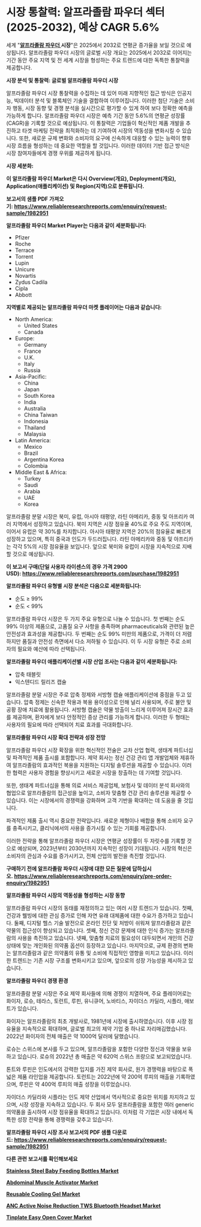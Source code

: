 <p><h1>시장 통찰력: 알프라졸람 파우더 섹터(2025-2032), 예상 CAGR 5.6% </h1></p><p>세계 "<strong><a href="https://www.reliableresearchreports.com/alprazolam-powder-r1982951?utm_campaign=106&utm_medium=8&utm_source=Github&utm_content=ia&utm_term=06042025&utm_id=alprazolam-powder">알프라졸람 파우더&nbsp;</a></strong><strong>시장</strong>"은 2025에서 2032로 연평균 증가율을 보일 것으로 예상됩니다. 알프라졸람 파우더 시장의 글로벌 시장 개요는 2025에서 2032로 이어지는 기간 동안 주요 지역 및 전 세계 시장을 형성하는 주요 트렌드에 대한 독특한 통찰력을 제공합니다.</p>
<p><strong>시장 분석 및 통찰력: 글로벌 알프라졸람 파우더 시장</strong></p>
<p><p>알프라졸람 파우더 시장 통찰력을 수집하는 데 있어 미래 지향적인 접근 방식은 인공지능, 빅데이터 분석 및 블록체인 기술을 결합하여 이루어집니다. 이러한 첨단 기술은 소비자 행동, 시장 동향 및 경쟁 분석을 실시간으로 평가할 수 있게 하여 보다 정확한 예측을 가능하게 합니다. 알프라졸람 파우더 시장은 예측 기간 동안 5.6%의 연평균 성장률(CAGR)을 기록할 것으로 예상됩니다. 이 통찰력은 기업들이 혁신적인 제품 개발을 추진하고 타겟 마케팅 전략을 최적화하는 데 기여하여 시장의 역동성을 변화시킬 수 있습니다. 또한, 새로운 규제 변화와 소비자의 요구에 신속하게 대응할 수 있는 능력이 향후 시장 흐름을 형성하는 데 중요한 역할을 할 것입니다. 이러한 데이터 기반 접근 방식은 시장 참여자들에게 경쟁 우위를 제공하게 됩니다.</p><a href="%7CAUTHORITHY_DOMAIN_URL%7C?utm_campaign=106&utm_medium=8&utm_source=Github&utm_content=ia&utm_term=06042025&utm_id=alprazolam-powder"></a></p>
<p><strong>시장 세분화:</strong></p>
<p><strong>이 알프라졸람 파우더 Market은 다시 Overview(개요), Deployment(개요), Application(애플리케이션) 및 Region(지역)으로 분류됩니다.</strong></p>
<p><strong>보고서의 샘플 PDF 가져오기:&nbsp;<a href="https://www.reliableresearchreports.com/enquiry/request-sample/1982951?utm_campaign=106&utm_medium=8&utm_source=Github&utm_content=ia&utm_term=06042025&utm_id=alprazolam-powder">https://www.reliableresearchreports.com/enquiry/request-sample/1982951</a></strong><strong></strong></p>
<p><strong>알프라졸람 파우더 Market Player는 다음과 같이 세분화됩니다:</strong></p>
<p><ul><li>Pfizer</li><li>Roche</li><li>Terrace</li><li>Torrent</li><li>Lupin</li><li>Unicure</li><li>Novartis</li><li>Zydus Cadila</li><li>Cipla</li><li>Abbott</li></ul></p>
<p><strong>지역별로 제공되는 알프라졸람 파우더 마켓 플레이어는 다음과 같습니다:</strong></p>
<p><ul>
    <li>
        North America:
        <ul>
            <li>United States</li>
            <li>Canada</li>
        </ul>
    </li>
    <li>
        Europe:
        <ul>
            <li>Germany</li>
            <li>France</li>
            <li>U.K.</li>
            <li>Italy</li>
            <li>Russia</li>
        </ul>
    </li>
    <li>
        Asia-Pacific:
        <ul>
            <li>China</li>
            <li>Japan</li>
            <li>South Korea</li>
            <li>India</li>
            <li>Australia</li>
            <li>China Taiwan</li>
            <li>Indonesia</li>
            <li>Thailand</li>
            <li>Malaysia</li>
        </ul>
    </li>
    <li>
        Latin America:
        <ul>
            <li>Mexico</li>
            <li>Brazil</li>
            <li>Argentina Korea</li>
            <li>Colombia</li>
        </ul>
    </li>
    <li>
        Middle East & Africa:
        <ul>
            <li>Turkey</li>
            <li>Saudi</li>
            <li>Arabia</li>
            <li>UAE</li>
            <li>Korea</li>
        </ul>
    </li>
    </ul></p>
<p><p>알프라졸람 분말 시장은 북미, 유럽, 아시아 태평양, 라틴 아메리카, 중동 및 아프리카 여러 지역에서 성장하고 있습니다. 북미 지역은 시장 점유율 40%로 주요 주도 지역이며, 이어서 유럽은 약 30%를 차지합니다. 아시아 태평양 지역은 20%의 점유율로 빠르게 성장하고 있으며, 특히 중국과 인도가 두드러집니다. 라틴 아메리카와 중동 및 아프리카는 각각 5%의 시장 점유율을 보입니다. 앞으로 북미와 유럽이 시장을 지속적으로 지배할 것으로 예상됩니다.</p></p>
<p><strong>이 보고서 구매(단일 사용자 라이센스의 경우 가격 2900 USD):&nbsp;<a href="https://www.reliableresearchreports.com/purchase/1982951?utm_campaign=106&utm_medium=8&utm_source=Github&utm_content=ia&utm_term=06042025&utm_id=alprazolam-powder">https://www.reliableresearchreports.com/purchase/1982951</a></strong></p>
<p><strong>알프라졸람 파우더 유형별 시장 분석은 다음으로 세분화됩니다:</strong></p>
<p><ul><li>순도 ≥ 99%</li><li>순도 < 99%</li></ul></p>
<p><p>알프라졸람 파우더 시장은 두 가지 주요 유형으로 나눌 수 있습니다. 첫 번째는 순도 99% 이상의 제품으로, 고품질 요구 사항을 충족하며 pharmaceuticals와 관련된 높은 안전성과 효과성을 제공합니다. 두 번째는 순도 99% 미만의 제품으로, 가격이 더 저렴하지만 품질과 안전성 측면에서 다소 저하될 수 있습니다. 이 두 시장 유형은 주로 소비자의 필요와 예산에 따라 선택됩니다.</p></p>
<p><strong>알프라졸람 파우더 애플리케이션별 시장 산업 조사는 다음과 같이 세분화됩니다:</strong></p>
<p><ul><li>압축 태블릿</li><li>익스텐디드 릴리즈 캡슐</li></ul></p>
<p><p>알프라졸람 분말 시장은 주로 압축 정제와 서방형 캡슐 애플리케이션에 중점을 두고 있습니다. 압축 정제는 신속한 작용과 복용 용이성으로 인해 널리 사용되며, 주로 불안 및 공황 장애 치료에 활용됩니다. 서방형 캡슐은 약물 방출이 느리게 이루어져 장시간 효과를 제공하며, 환자에게 보다 안정적인 증상 관리를 가능하게 합니다. 이러한 두 형태는 사용자의 필요에 따라 선택되어 치료 효과를 극대화합니다.</p></p>
<p><strong>알프라졸람 파우더 시장 확대 전략과 성장 전망</strong></p>
<p><p>알프라졸람 파우더 시장 확장을 위한 혁신적인 전술은 교차 산업 협력, 생태계 파트너십 및 파격적인 제품 출시를 포함합니다. 제약 회사는 정신 건강 관리 앱 개발업체와 제휴하여 알프라졸람의 효과적인 복용을 지원하는 디지털 솔루션을 제공할 수 있습니다. 이러한 협력은 사용자 경험을 향상시키고 새로운 시장을 창출하는 데 기여할 것입니다.</p><p>또한, 생태계 파트너십을 통해 의료 서비스 제공업체, 보험사 및 데이터 분석 회사와의 협업으로 알프라졸람의 접근성을 높이고, 소비자 맞춤형 건강 관리 솔루션을 제공할 수 있습니다. 이는 시장에서의 경쟁력을 강화하며 고객 기반을 확대하는 데 도움을 줄 것입니다.</p><p>파격적인 제품 출시 역시 중요한 전략입니다. 새로운 제형이나 배합을 통해 소비자 요구를 충족시키고, 클리닉에서의 사용을 증가시킬 수 있는 기회를 제공합니다. </p><p>이러한 전략을 통해 알프라졸람 파우더 시장은 연평균 성장률이 두 자릿수를 기록할 것으로 예상되며, 2023년부터 2030년까지 지속적인 성장이 기대됩니다. 시장의 혁신은 소비자의 관심과 수요를 증가시키고, 전체 산업의 발전을 촉진할 것입니다.</p></p>
<p><strong>구매하기 전에 알프라졸람 파우더 시장에 대한 모든 질문에 답하십시오.&nbsp;<a href="https://www.reliableresearchreports.com/enquiry/pre-order-enquiry/1982951?utm_campaign=106&utm_medium=8&utm_source=Github&utm_content=ia&utm_term=06042025&utm_id=alprazolam-powder">https://www.reliableresearchreports.com/enquiry/pre-order-enquiry/1982951</a></strong><strong></strong></p>
<p><strong>알프라졸람 파우더 시장의 역동성을 형성하는 시장 동향</strong></p>
<p><p>알프라졸람 파우더 시장의 동태를 재정의하고 있는 여러 시장 트렌드가 있습니다. 첫째, 건강과 웰빙에 대한 관심 증가로 인해 자연 유래 대체품에 대한 수요가 증가하고 있습니다. 둘째, 디지털 헬스 기술 발전으로 온라인 진단 및 처방이 쉬워져 알프라졸람과 같은 약물의 접근성이 향상되고 있습니다. 셋째, 정신 건강 문제에 대한 인식 증가는 알프라졸람의 사용을 촉진하고 있습니다. 넷째, 맞춤형 치료의 필요성이 대두되면서 개인의 건강 상태에 맞는 개인화된 의약품 옵션이 등장하고 있습니다. 마지막으로, 규제 환경의 변화는 알프라졸람과 같은 의약품의 유통 및 소비에 직접적인 영향을 미치고 있습니다. 이러한 트렌드는 기존 시장 구조를 변화시키고 있으며, 앞으로의 성장 가능성을 제시하고 있습니다.</p></p>
<p><strong>알프라졸람 파우더 경쟁 환경</strong></p>
<p><p>알프라졸람 분말 시장은 주요 제약 회사들에 의해 경쟁이 치열하며, 주요 플레이어로는 화이자, 로슈, 테라스, 토런트, 루핀, 유니큐어, 노바티스, 자이더스 카딜라, 시플라, 애보트가 있습니다.</p><p>화이자는 알프라졸람의 최초 개발사로, 1981년에 시장에 출시하였습니다. 이후 시장 점유율을 지속적으로 확대하며, 글로벌 최고의 제약 기업 중 하나로 자리매김했습니다. 2022년 화이자의 전체 매출은 약 1000억 달러에 달했습니다.</p><p>로슈는 스위스에 본사를 두고 있으며, 알프라졸람을 포함한 다양한 정신과 약물을 보유하고 있습니다. 로슈의 2022년 총 매출은 약 620억 스위스 프랑으로 보고되었습니다.</p><p>톤트와 루핀은 인도에서의 강력한 입지를 가진 제약 회사로, 원가 경쟁력을 바탕으로 폭넓은 제품 라인업을 제공합니다. 토런트는 2022년에 약 200억 루피의 매출을 기록하였으며, 루핀은 약 400억 루피의 매출 성장을 이루었습니다.</p><p>자이더스 카딜라와 시플라는 인도 제약 산업에서 역사적으로 중요한 위치를 차지하고 있으며, 시장 성장을 지속하고 있습니다. 두 회사 모두 알프라졸람을 포함한 여러 generic 의약품을 출시하여 시장 점유율을 확대하고 있습니다. 이처럼 각 기업은 시장 내에서 독특한 성장 전략을 통해 경쟁력을 갖추고 있습니다.</p></p>
<p><strong>알프라졸람 파우더 시장 조사 보고서의 PDF 샘플 다운로드:&nbsp;<a href="https://www.reliableresearchreports.com/enquiry/request-sample/1982951?utm_campaign=106&utm_medium=8&utm_source=Github&utm_content=ia&utm_term=06042025&utm_id=alprazolam-powder">https://www.reliableresearchreports.com/enquiry/request-sample/1982951</a></strong></p>
<p><strong></strong></p>
<p><strong></strong></p>
<p><strong></strong></p>
<p><strong></strong></p>
<p><strong>다른 관련 보고서를 확인해보세요</strong></p>
<p><strong><p><a href="https://github.com/warshatulang0/Market-Research-Report-List-1/blob/main/stainless-steel-baby-feeding-bottles-market.md?utm_campaign=106&utm_medium=8&utm_source=Github&utm_content=ia&utm_term=06042025&utm_id=alprazolam-powder">Stainless Steel Baby Feeding Bottles Market</a></p><p><a href="https://github.com/syiqvanyo/Market-Research-Report-List-1/blob/main/abdominal-muscle-activator-market.md?utm_campaign=106&utm_medium=8&utm_source=Github&utm_content=ia&utm_term=06042025&utm_id=alprazolam-powder">Abdominal Muscle Activator Market</a></p><p><a href="https://github.com/kryshaprilbb/Market-Research-Report-List-1/blob/main/reusable-cooling-gel-market.md?utm_campaign=106&utm_medium=8&utm_source=Github&utm_content=ia&utm_term=06042025&utm_id=alprazolam-powder">Reusable Cooling Gel Market</a></p><p><a href="https://github.com/yepezkommakp/Market-Research-Report-List-1/blob/main/anc-active-noise-reduction-tws-bluetooth-headset-market.md?utm_campaign=106&utm_medium=8&utm_source=Github&utm_content=ia&utm_term=06042025&utm_id=alprazolam-powder">ANC Active Noise Reduction TWS Bluetooth Headset Market</a></p><p><a href="https://github.com/kolffmaris58/Market-Research-Report-List-1/blob/main/tinplate-easy-open-cover-market.md?utm_campaign=106&utm_medium=8&utm_source=Github&utm_content=ia&utm_term=06042025&utm_id=alprazolam-powder">Tinplate Easy Open Cover Market</a></p></strong></p>